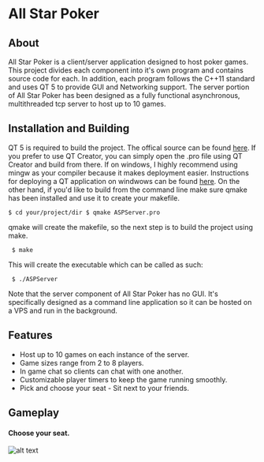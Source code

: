 # All Star Poker

## About

All Star Poker is a client/server application designed to host poker games. This project divides each component into it's own program and contains source code for each. In addition, each program follows the C++11 standard and uses QT 5 to provide GUI and Networking support. The server portion of All Star Poker has been designed as a fully functional asynchronous, multithreaded tcp server to host up to 10 games.

## Installation and Building

QT 5 is required to build the project. The offical source can be found [here](https://www.qt.io/download/). If you prefer to use QT Creator, you can simply open the .pro file using QT Creator and build from there. If on windows, I highly recommend using mingw as your compiler because it makes deployment easier. Instructions for deploying a QT application on windwows can be found [here](https://wiki.qt.io/Deploy_an_Application_on_Windows). On the other hand, if you'd like to build from the command line make sure qmake has been installed and use it to create your makefile. 

`$ cd your/project/dir
 $ qmake ASPServer.pro`

qmake will create the makefile, so the next step is to build the project using make. 

` $ make`

This will create the executable which can be called as such:

` $ ./ASPServer`

Note that the server component of All Star Poker has no GUI. It's specifically designed as a command line application so it can be hosted on a VPS and run in the background. 

## Features
* Host up to 10 games on each instance of the server.
* Game sizes range from 2 to 8 players.
* In game chat so clients can chat with one another.
* Customizable player timers to keep the game running smoothly.
* Pick and choose your seat - Sit next to your friends.

## Gameplay

#### Choose your seat.

![alt text](https://github.com/pratted/poker/client/images/joingame.png "Choose a seat")





